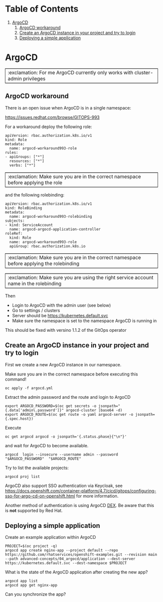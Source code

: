 
# Table of Contents

1.  [ArgoCD](#org2a1e70a)
    1.  [ArgoCD workaround](#org0a73bc3)
    2.  [Create an ArgoCD instance in your project and try to login](#org724b5e8)
    3.  [Deploying a simple application](#orgd722a99)


<a id="org2a1e70a"></a>

# ArgoCD

<table border="2" cellspacing="0" cellpadding="6" rules="groups" frame="hsides">


<colgroup>
<col  class="org-left" />
</colgroup>
<tbody>
<tr>
<td class="org-left">:exclamation: For me ArgoCD currently only works with cluster-admin privileges</td>
</tr>
</tbody>
</table>


<a id="org0a73bc3"></a>

## ArgoCD workaround

There is an open issue when ArgoCD is in a single namespace:

<https://issues.redhat.com/browse/GITOPS-993>

For a workaround deploy the following role:

    apiVersion: rbac.authorization.k8s.io/v1
    kind: Role
    metadata:
      name: argocd-workaround993-role
    rules:
    - apiGroups: ["*"]
      resources: ["*"]
      verbs: ["*"]

<table border="2" cellspacing="0" cellpadding="6" rules="groups" frame="hsides">


<colgroup>
<col  class="org-left" />
</colgroup>
<tbody>
<tr>
<td class="org-left">:exclamation: Make sure you are in the correct namespace before applying the role</td>
</tr>
</tbody>
</table>

and the following rolebinding:

    apiVersion: rbac.authorization.k8s.io/v1
    kind: RoleBinding
    metadata:
      name: argocd-workaround993-rolebinding
    subjects:
    - kind: ServiceAccount
      name: argocd-argocd-application-controller
    roleRef:
      kind: Role
      name: argocd-workaround993-role
      apiGroup: rbac.authorization.k8s.io

<table border="2" cellspacing="0" cellpadding="6" rules="groups" frame="hsides">


<colgroup>
<col  class="org-left" />
</colgroup>
<tbody>
<tr>
<td class="org-left">:exclamation: Make sure you are in the correct namespace before applying the rolebinding</td>
</tr>
</tbody>
</table>

<table border="2" cellspacing="0" cellpadding="6" rules="groups" frame="hsides">


<colgroup>
<col  class="org-left" />
</colgroup>
<tbody>
<tr>
<td class="org-left">:exclamation: Make sure you are using the right service account name in the rolebinding</td>
</tr>
</tbody>
</table>

Then

-   Login to ArgoCD with the admin user (see below)
-   Go to settings / clusters
-   Server should be <https://kubernetes.default.svc>
-   Make sure the namespace is set to the namespace ArgoCD is running in

This should be fixed with versino 1.1.2 of the GitOps operator


<a id="org724b5e8"></a>

## Create an ArgoCD instance in your project and try to login

First we create a new ArgoCD instance in our namespace.

Make sure you are in the correct namespace before executing this command!

    oc apply -f argocd.yml

Extract the admin password and the route and login to ArgoCD

    export ARGOCD_PASSWORD=$(oc get secrets -o jsonpath="{.data['admin\.password']}" argocd-cluster |base64 -d)
    export ARGOCD_ROUTE=$(oc get route -o yaml argocd-server -o jsonpath={.spec.host})

Execute

    oc get argocd argocd -o jsonpath='{.status.phase}{"\n"}'

and wait for ArgoCD to become available.

    argocd  login --insecure --username admin --password "$ARGOCD_PASSWORD"  "$ARGOCD_ROUTE"

Try to list the available projects:

    argocd proj list

ArgoCD also support SSO authentication via Keycloak, see
<https://docs.openshift.com/container-platform/4.7/cicd/gitops/configuring-sso-for-argo-cd-on-openshift.html>
for more information.

Another method of authentication is using ArgoCD [DEX](https://www.openshift.com/blog/openshift-authentication-integration-with-argocd). Be aware that
this is **not** supported by Red Hat.


<a id="orgd722a99"></a>

## Deploying a simple application

Create an example application within ArgoCD

    PROJECT=$(oc project -q)
    argocd app create nginx-app --project default --repo https://github.com/rhatservices/openshift-examples.git --revision main --path advanced-concepts/04_argocd/application --dest-server https://kubernetes.default.svc --dest-namespace $PROJECT

What is the state of the ArgoCD application after creating the new app?

    argocd app list
    argocd app get nginx-app

Can you synchronize the app?
